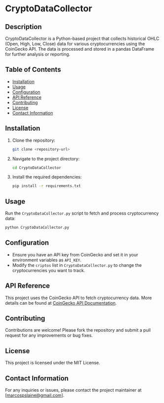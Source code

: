 # CryptoDataCollector

## Description
CryptoDataCollector is a Python-based project that collects historical OHLC (Open, High, Low, Close) data for various cryptocurrencies using the CoinGecko API. The data is processed and stored in a pandas DataFrame for further analysis or reporting.

## Table of Contents
- [Installation](#installation)
- [Usage](#usage)
- [Configuration](#configuration)
- [API Reference](#api-reference)
- [Contributing](#contributing)
- [License](#license)
- [Contact Information](#contact-information)

## Installation
1. Clone the repository:
   ```bash
   git clone <repository-url>
   ```
2. Navigate to the project directory:
   ```bash
   cd CryptoDataCollector
   ```
3. Install the required dependencies:
   ```bash
   pip install -r requirements.txt
   ```

## Usage
Run the `CryptoDataCollector.py` script to fetch and process cryptocurrency data:
```bash
python CryptoDataCollector.py
```

## Configuration
- Ensure you have an API key from CoinGecko and set it in your environment variables as `API_KEY`.
- Modify the `criptos` list in `CryptoDataCollector.py` to change the cryptocurrencies you want to track.

## API Reference
This project uses the CoinGecko API to fetch cryptocurrency data. More details can be found at [CoinGecko API Documentation](https://www.coingecko.com/en/api).

## Contributing
Contributions are welcome! Please fork the repository and submit a pull request for any improvements or bug fixes.

## License
This project is licensed under the MIT License.

## Contact Information
For any inquiries or issues, please contact the project maintainer at [marcospslaine@gmail.com].
